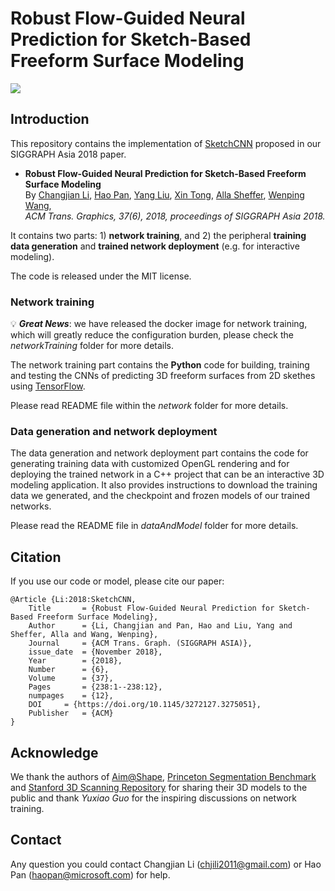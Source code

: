 # Robust Flow-Guided Neural Prediction for Sketch-Based Freeform Surface Modeling
![](docs/teaser.png)

## Introduction
This repository contains the implementation of [SketchCNN](http://haopan.github.io/sketchCNN.html) proposed in our SIGGRAPH Asia 2018 paper.
* **Robust Flow-Guided Neural Prediction for Sketch-Based Freeform Surface Modeling**<br/>
By [Changjian Li](https://enigma-li.github.io/), [Hao Pan](http://haopan.github.io/), [Yang Liu](https://xueyuhanlang.github.io/), [Xin Tong](https://www.microsoft.com/en-us/research/people/xtong/), [Alla Sheffer](https://www.cs.ubc.ca/~sheffa/), [Wenping Wang](http://i.cs.hku.hk/~wenping/),<br/>
*ACM Trans. Graphics, 37(6), 2018, proceedings of SIGGRAPH Asia 2018.*

It contains two parts: 1) **network training**, and 2) the peripheral **training data generation** and **trained network deployment** (e.g. for interactive modeling). 

The code is released under the MIT license.

### Network training

💡 ***Great News***: we have released the docker image for network training, which will greatly reduce the configuration burden, please check the *networkTraining* folder for more details.

The network training part contains the **Python** code for building, training and testing the CNNs of predicting 3D freeform surfaces from 2D skethes using [TensorFlow](https://www.tensorflow.org/). 

Please read README file within the *network* folder for more details.

### Data generation and network deployment
The data generation and network deployment part contains the code for generating training data with customized OpenGL rendering and for deploying the trained network in a C++ project that can be an interactive 3D modeling application. It also provides instructions to download the training data we generated, and the checkpoint and frozen models of our trained networks. 

Please read the README file in *dataAndModel* folder for more details.


## Citation
If you use our code or model, please cite our paper:

	@Article {Li:2018:SketchCNN, 
		Title 		= {Robust Flow-Guided Neural Prediction for Sketch-Based Freeform Surface Modeling}, 
		Author 		= {Li, Changjian and Pan, Hao and Liu, Yang and Sheffer, Alla and Wang, Wenping}, 
		Journal 	= {ACM Trans. Graph. (SIGGRAPH ASIA)}, 
		issue_date 	= {November 2018},
		Year 		= {2018}, 
		Number 		= {6}, 
		Volume 		= {37},
		Pages		= {238:1--238:12},
		numpages 	= {12},
		DOI		= {https://doi.org/10.1145/3272127.3275051},
		Publisher 	= {ACM} 
	} 

## Acknowledge
We thank the authors of [Aim@Shape](http://visionair.ge.imati.cnr.it/ontologies/shapes/), [Princeton Segmentation Benchmark](https://gfx.cs.princeton.edu/pubs/Chen_2009_ABF/index.php) and [Stanford 3D Scanning Repository](http://graphics.stanford.edu/data/3Dscanrep/) for sharing their 3D models to the public and thank *Yuxiao Guo* for the inspiring discussions on network training.

## Contact
Any question you could contact Changjian Li (chjili2011@gmail.com) or Hao Pan (haopan@microsoft.com) for help.

